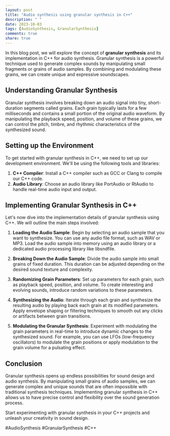 ```yaml
---
layout: post
title: "Audio synthesis using granular synthesis in C++"
description: " "
date: 2023-10-03
tags: [AudioSynthesis, GranularSynthesis]
comments: true
share: true
---
```


In this blog post, we will explore the concept of **granular synthesis** and its implementation in C++ for audio synthesis. Granular synthesis is a powerful technique used to generate complex sounds by manipulating small fragments or grains of audio samples. By combining and modulating these grains, we can create unique and expressive soundscapes.

## Understanding Granular Synthesis

Granular synthesis involves breaking down an audio signal into tiny, short-duration segments called grains. Each grain typically lasts for a few milliseconds and contains a small portion of the original audio waveform. By manipulating the playback speed, position, and volume of these grains, we can control the pitch, timbre, and rhythmic characteristics of the synthesized sound.

## Setting up the Environment

To get started with granular synthesis in C++, we need to set up our development environment. We'll be using the following tools and libraries:

1. **C++ Compiler**: Install a C++ compiler such as GCC or Clang to compile our C++ code.
2. **Audio Library**: Choose an audio library like PortAudio or RtAudio to handle real-time audio input and output.

## Implementing Granular Synthesis in C++

Let's now dive into the implementation details of granular synthesis using C++. We will outline the main steps involved:

1. **Loading the Audio Sample**: Begin by selecting an audio sample that you want to synthesize. You can use any audio file format, such as WAV or MP3. Load the audio sample into memory using an audio library or a dedicated audio processing library like libsndfile.

2. **Breaking Down the Audio Sample**: Divide the audio sample into small grains of fixed duration. This duration can be adjusted depending on the desired sound texture and complexity.

3. **Randomizing Grain Parameters**: Set up parameters for each grain, such as playback speed, position, and volume. To create interesting and evolving sounds, introduce random variations to these parameters.

4. **Synthesizing the Audio**: Iterate through each grain and synthesize the resulting audio by playing back each grain at its modified parameters. Apply envelope shaping or filtering techniques to smooth out any clicks or artifacts between grain transitions.

5. **Modulating the Granular Synthesis**: Experiment with modulating the grain parameters in real-time to introduce dynamic changes to the synthesized sound. For example, you can use LFOs (low-frequency oscillators) to modulate the grain positions or apply modulation to the grain volume for a pulsating effect.

## Conclusion

Granular synthesis opens up endless possibilities for sound design and audio synthesis. By manipulating small grains of audio samples, we can generate complex and unique sounds that are often impossible with traditional synthesis techniques. Implementing granular synthesis in C++ allows us to have precise control and flexibility over the sound generation process.

Start experimenting with granular synthesis in your C++ projects and unleash your creativity in sound design.

\#AudioSynthesis #GranularSynthesis #C++